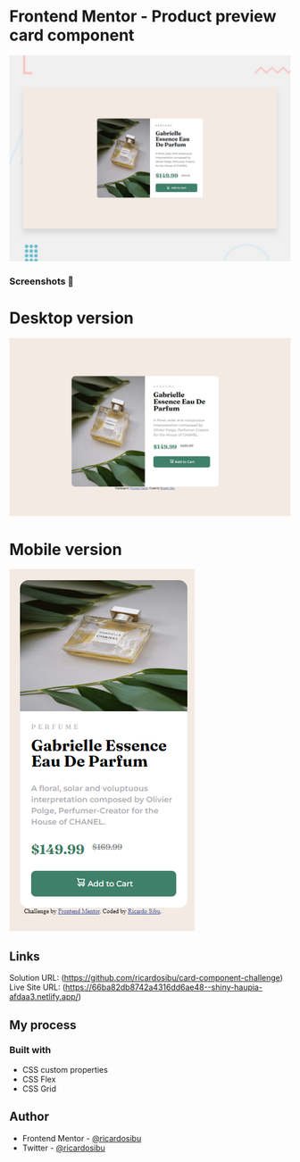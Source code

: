 # Frontend Mentor - Product preview card component

![Design preview for the Product preview card component coding challenge](./design/desktop-preview.jpg)

### Screenshots 👋

# Desktop version
![Design preview for the Product preview card desktop](./design/desktop_version.png)

# Mobile version
![Design preview for the Product preview card mobile](./design/mobile_version.png)


## Links

Solution URL: (https://github.com/ricardosibu/card-component-challenge)
Live Site URL: (https://66ba82db8742a4316dd6ae48--shiny-haupia-afdaa3.netlify.app/)
 



## My process

### Built with

- CSS custom properties
- CSS Flex
- CSS Grid


## Author

- Frontend Mentor - [@ricardosibu](https://www.frontendmentor.io/profile/ricardosibu)
- Twitter - [@ricardosibu](https://www.twitter.com/ricardosibu)
